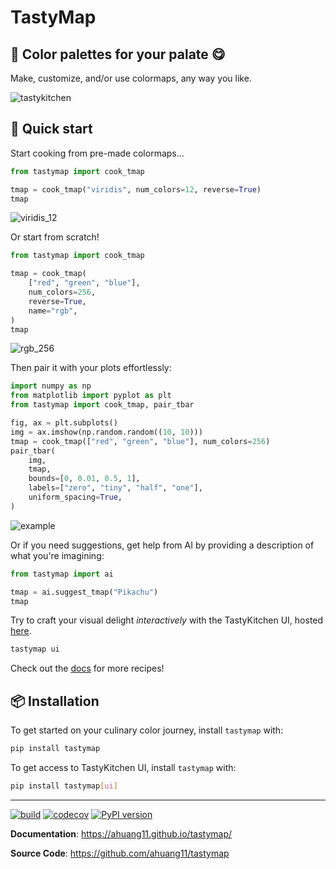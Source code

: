 # TastyMap

## 🎨 Color palettes for your palate 😋

Make, customize, and/or use colormaps, any way you like.

![tastykitchen](https://github.com/ahuang11/tastymap/assets/15331990/ce015064-2ffb-4da2-bb8e-4818fdd751ab)

## 📖 Quick start

Start cooking from pre-made colormaps...

```python
from tastymap import cook_tmap

tmap = cook_tmap("viridis", num_colors=12, reverse=True)
tmap
```

![viridis_12](https://github.com/ahuang11/tastymap/assets/15331990/ee9b429b-26d6-4eef-8128-a93f47a920ab)

Or start from scratch!

```python
from tastymap import cook_tmap

tmap = cook_tmap(
    ["red", "green", "blue"],
    num_colors=256,
    reverse=True,
    name="rgb",
)
tmap
```

![rgb_256](https://github.com/ahuang11/tastymap/assets/15331990/b0964acc-56d1-4add-b9d4-fdc925756098)

Then pair it with your plots effortlessly:

```python
import numpy as np
from matplotlib import pyplot as plt
from tastymap import cook_tmap, pair_tbar

fig, ax = plt.subplots()
img = ax.imshow(np.random.random((10, 10)))
tmap = cook_tmap(["red", "green", "blue"], num_colors=256)
pair_tbar(
    img,
    tmap,
    bounds=[0, 0.01, 0.5, 1],
    labels=["zero", "tiny", "half", "one"],
    uniform_spacing=True,
)
```

![example](https://github.com/ahuang11/tastymap/assets/15331990/04ab9ea7-d836-44b8-843d-2cb65eddfe63)

Or if you need suggestions, get help from AI by providing a description of what you're imagining:

```python
from tastymap import ai

tmap = ai.suggest_tmap("Pikachu")
tmap
```

Try to craft your visual delight *interactively* with the TastyKitchen UI, hosted [here](https://huggingface.co/spaces/ahuang11/tastykitchen).

```bash
tastymap ui
```

Check out the [docs](https://ahuang11.github.io/tastymap) for more recipes!

## 📦 Installation

To get started on your culinary color journey, install `tastymap` with:

```bash
pip install tastymap
```

To get access to TastyKitchen UI, install `tastymap` with:

```bash
pip install tastymap[ui]
```

---

[![build](https://github.com/ahuang11/tastymap/workflows/Build/badge.svg)](https://github.com/ahuang11/tastymap/actions)
[![codecov](https://codecov.io/gh/ahuang11/tastymap/branch/master/graph/badge.svg)](https://codecov.io/gh/ahuang11/tastymap)
[![PyPI version](https://badge.fury.io/py/tastymap.svg)](https://badge.fury.io/py/tastymap)

**Documentation**: <a href="https://ahuang11.github.io/tastymap/">https://ahuang11.github.io/tastymap/</a>

**Source Code**: <a href="https://github.com/ahuang11/tastymap" target="_blank">https://github.com/ahuang11/tastymap</a>
